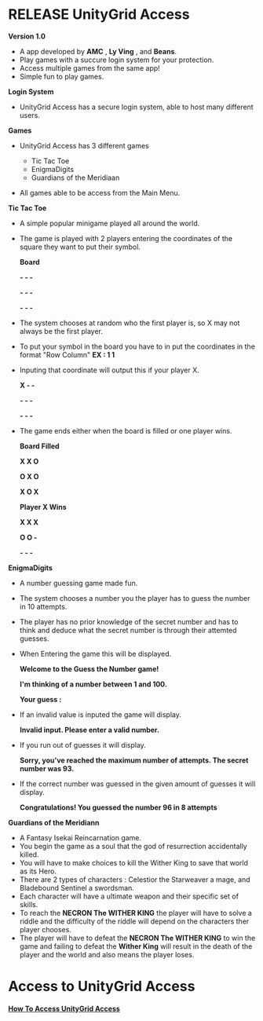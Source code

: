 # RELEASE UnityGrid Access

**Version 1.0**

- A app developed by **AMC** , **Ly Ving** , and **Beans**.
- Play games with a succure login system for your protection.
- Access multiple games from the same app!
- Simple fun to play games.

**Login System**
- UnityGrid Access has a secure login system, able to host many different users.

**Games** 
- UnityGrid Access has 3 different games
  - Tic Tac Toe
  - EnigmaDigits
  - Guardians of the Meridiaan

- All games able to be access from the Main Menu.

**Tic Tac Toe**
- A simple popular minigame played all around the world.
- The game is played with 2 players entering the coordinates of the square they want to put their symbol.

  **Board**
  
  **- - -**

  **- - -**

  **- - -**

- The system chooses at random who the first player is, so X may not always be the first player.
- To put your symbol in the board you have to in put the coordinates in the format "Row Column" **EX : 1 1**
- Inputing that coordinate will output this if your player X.
  
  **X - -**

  **- - -**

  **- - -**
- The game ends either when the board is filled or one player wins.
  
  **Board Filled**

  **X X O**

  **O X O**

  **X O X**

  **Player X Wins**

  **X X X**

  **O O -**

  **- - -**

**EnigmaDigits**
- A number guessing game made fun.
- The system chooses a number you the player has to guess the number in 10 attempts.
- The player has no prior knowledge of the secret number and has to think and deduce what the secret number is through their attemted guesses.
- When Entering the game this will be displayed.

  **Welcome to the Guess the Number game!**
  
  **I'm thinking of a number between 1 and 100.**

  **Your guess :**

- If an invalid value is inputed the game will display.

  **Invalid input. Please enter a valid number.**

- If you run out of guesses it will display.

  **Sorry, you've reached the maximum number of attempts. The secret number was 93.**

- If the correct number was guessed in the given amount of guesses it will display.

  **Congratulations! You guessed the number 96 in 8 attempts**
  
**Guardians of the Meridiann**
- A Fantasy Isekai Reincarnation game.
- You begin the game as a soul that the god of resurrection accidentally killed.
- You will have to make choices to kill the Wither King to save that world as its Hero.
- There are 2 types of characters : Celestior the Starweaver a mage, and Bladebound Sentinel a swordsman.
- Each character will have a ultimate weapon and their specific set of skills.
- To reach the **NECRON The WITHER KING** the player will have to solve a riddle and the difficulty of the riddle will depend on the characters ther player chooses.
- The player will have to defeat the **NECRON The WITHER KING** to win the game and failing to defeat the **Wither King** will result in the death of the player and the world and also means the player
  loses.



# Access to UnityGrid Access

#### [How To Access UnityGrid Access](https://github.com/AlphaMC0/UnityGrid-Access/blob/main/How%20To%20Access%20UnityGrid%20Access.md)
